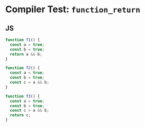 # Compiler Test: `function_return`

## JS
```js
function f1() {
  const a = true;
  const b = true;
  return a && b;
}

function f2() {
  const a = true;
  const b = true;
  const c = a && b;
}

function f3() {
  const a = true;
  const b = true;
  const c = a && b;
  return c;
}
```
